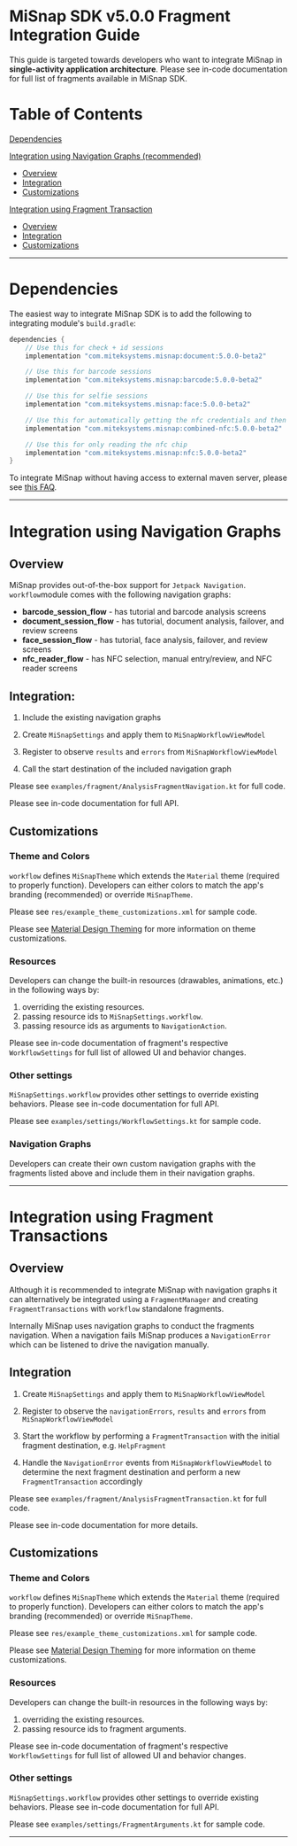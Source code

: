 # MiSnap SDK v5.0.0 Fragment Integration Guide

This guide is targeted towards developers who want to integrate MiSnap in **single-activity application architecture**. Please see in-code documentation for full list of fragments available in MiSnap SDK.

# Table of Contents

[Dependencies](#dependencies)

[Integration using Navigation Graphs (recommended)](#integration-using-navigation-graphs) 
  * [Overview](#overview)
  * [Integration](#integration)
  * [Customizations](#customizations)

[Integration using Fragment Transaction](#integration-using-fragment-transactions)
  * [Overview](#overview-1)
  * [Integration](#integration-1)
  * [Customizations](#customizations-1)

- - - -

# Dependencies

The easiest way to integrate MiSnap SDK is to add the following to integrating module's `build.gradle`:
```groovy
dependencies {
    // Use this for check + id sessions
    implementation "com.miteksystems.misnap:document:5.0.0-beta2"

    // Use this for barcode sessions
    implementation "com.miteksystems.misnap:barcode:5.0.0-beta2"

    // Use this for selfie sessions
    implementation "com.miteksystems.misnap:face:5.0.0-beta2"

    // Use this for automatically getting the nfc credentials and then reading the chip
    implementation "com.miteksystems.misnap:combined-nfc:5.0.0-beta2"

    // Use this for only reading the nfc chip
    implementation "com.miteksystems.misnap:nfc:5.0.0-beta2"
}
```

To integrate MiSnap without having access to external maven server, please see [this FAQ](../README.md#how-to-integrate-misnap-sdk-without-having-access-to-maven).

- - - -

# Integration using Navigation Graphs

## Overview

MiSnap provides out-of-the-box support for `Jetpack Navigation`. `workflow`module comes with the following navigation graphs:

* **barcode_session_flow** - has tutorial and barcode analysis screens
* **document_session_flow** - has tutorial, document analysis, failover, and review screens
* **face_session_flow** - has tutorial, face analysis, failover, and review screens
* **nfc_reader_flow** - has NFC selection, manual entry/review, and NFC reader screens

## Integration:

1. Include the existing navigation graphs

2. Create `MiSnapSettings` and apply them to `MiSnapWorkflowViewModel`

3. Register to observe `results` and `errors` from `MiSnapWorkflowViewModel`

4. Call the start destination of the included navigation graph

Please see `examples/fragment/AnalysisFragmentNavigation.kt` for full code.

Please see in-code documentation for full API.

## Customizations

### Theme and Colors

`workflow` defines `MiSnapTheme` which extends the `Material` theme (required to properly function). Developers can either colors to match the app's branding (recommended) or override `MiSnapTheme`. 

Please see `res/example_theme_customizations.xml` for sample code.

Please see [Material Design Theming](https://github.com/material-components/material-components-android/tree/1.5.0/docs/theming) for more information on theme customizations.

### Resources

Developers can change the built-in resources (drawables, animations, etc.) in the following ways by:
1. overriding the existing resources.
2. passing resource ids to `MiSnapSettings.workflow`.
3. passing resource ids as arguments to `NavigationAction`.

Please see in-code documentation of fragment's respective `WorkflowSettings` for full list of allowed UI and behavior changes.

### Other settings

`MiSnapSettings.workflow` provides other settings to override existing behaviors. Please see in-code documentation for full API.

Please see `examples/settings/WorkflowSettings.kt` for sample code.

### Navigation Graphs

Developers can create their own custom navigation graphs with the fragments listed above and include them in their navigation graphs.

- - - -

# Integration using Fragment Transactions

## Overview
Although it is recommended to integrate MiSnap with navigation graphs it can alternatively be integrated using a `FragmentManager` and creating `FragmentTransactions` with `workflow` standalone fragments.

Internally MiSnap uses navigation graphs to conduct the fragments navigation. When a navigation fails MiSnap produces a `NavigationError` which can be listened to drive the navigation manually.

## Integration
1. Create `MiSnapSettings` and apply them to `MiSnapWorkflowViewModel`

2. Register to observe the `navigationErrors`, `results` and `errors` from `MiSnapWorkflowViewModel`

3. Start the workflow by performing a `FragmentTransaction` with the initial fragment destination, e.g. `HelpFragment`

4. Handle the `NavigationError` events from `MiSnapWorkflowViewModel` to determine the next fragment destination and perform a new `FragmentTransaction` accordingly

Please see `examples/fragment/AnalysisFragmentTransaction.kt` for full code.

Please see in-code documentation for more details.

## Customizations

### Theme and Colors

`workflow` defines `MiSnapTheme` which extends the `Material` theme (required to properly function). Developers can either colors to match the app's branding (recommended) or override `MiSnapTheme`. 

Please see `res/example_theme_customizations.xml` for sample code.

Please see [Material Design Theming](https://github.com/material-components/material-components-android/tree/1.5.0/docs/theming) for more information on theme customizations.

### Resources

Developers can change the built-in resources in the following ways by:
1. overriding the existing resources.
2. passing resource ids to fragment arguments.

Please see in-code documentation of fragment's respective `WorkflowSettings` for full list of allowed UI and behavior changes.

### Other settings

`MiSnapSettings.workflow` provides other settings to override existing behaviors. Please see in-code documentation for full API.

Please see `examples/settings/FragmentArguments.kt` for sample code.

- - - -
